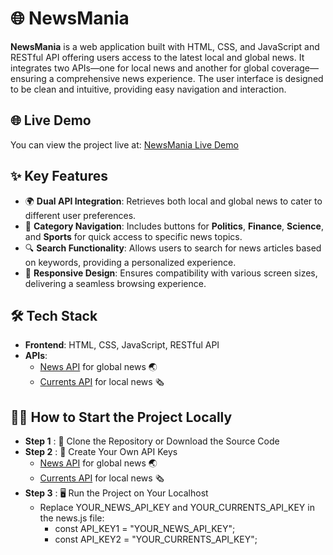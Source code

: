 # 🌐 NewsMania

**NewsMania** is a web application built with HTML, CSS, and JavaScript and RESTful API offering users access to the latest local and global news. It integrates two APIs—one for local news and another for global coverage—ensuring a comprehensive news experience. The user interface is designed to be clean and intuitive, providing easy navigation and interaction.

## 🌐 Live Demo
You can view the project live at: [NewsMania Live Demo](https://sudhir-news-mania.netlify.app/)

## ✨ Key Features

- 🌍 **Dual API Integration**: Retrieves both local and global news to cater to different user preferences.
- 📰 **Category Navigation**: Includes buttons for **Politics**, **Finance**, **Science**, and **Sports** for quick access to specific news topics.
- 🔍 **Search Functionality**: Allows users to search for news articles based on keywords, providing a personalized experience.
- 📱 **Responsive Design**: Ensures compatibility with various screen sizes, delivering a seamless browsing experience.

## 🛠 Tech Stack

- **Frontend**: HTML, CSS, JavaScript, RESTful API
- **APIs**:
  - [News API](https://newsapi.org) for global news 🌏
  - [Currents API](https://currentsapi.services) for local news 🗞️

## 🏃‍♂️ How to Start the Project Locally

- **Step 1** : 🚀 Clone the Repository or Download the Source Code
- **Step 2** : 🔑 Create Your Own API Keys
  - [News API](https://newsapi.org) for global news 🌏
  - [Currents API](https://currentsapi.services) for local news 🗞️
- **Step 3** : 🖥️ Run the Project on Your Localhost
  - Replace YOUR_NEWS_API_KEY and YOUR_CURRENTS_API_KEY in the news.js file:
    - const API_KEY1 = "YOUR_NEWS_API_KEY";
    - const API_KEY2 = "YOUR_CURRENTS_API_KEY";
